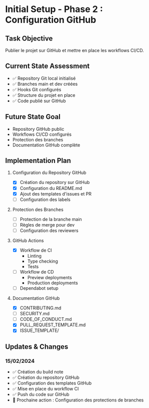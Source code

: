 # Initial Setup - Phase 2 : Configuration GitHub

## Task Objective

Publier le projet sur GitHub et mettre en place les workflows CI/CD.

## Current State Assessment

- ✅ Repository Git local initialisé
- ✅ Branches main et dev créées
- ✅ Hooks Git configurés
- ✅ Structure du projet en place
- ✅ Code publié sur GitHub

## Future State Goal

- Repository GitHub public
- Workflows CI/CD configurés
- Protection des branches
- Documentation GitHub complète

## Implementation Plan

1. Configuration du Repository GitHub

   - [x] Création du repository sur GitHub
   - [x] Configuration du README.md
   - [x] Ajout des templates d'issues et PR
   - [ ] Configuration des labels

2. Protection des Branches

   - [ ] Protection de la branche main
   - [ ] Règles de merge pour dev
   - [ ] Configuration des reviewers

3. GitHub Actions

   - [x] Workflow de CI
     - Linting
     - Type checking
     - Tests
   - [ ] Workflow de CD
     - Preview deployments
     - Production deployments
   - [ ] Dependabot setup

4. Documentation GitHub
   - [x] CONTRIBUTING.md
   - [ ] SECURITY.md
   - [ ] CODE_OF_CONDUCT.md
   - [x] PULL_REQUEST_TEMPLATE.md
   - [x] ISSUE_TEMPLATE/

## Updates & Changes

### 15/02/2024

- ✅ Création du build note
- ✅ Création du repository GitHub
- ✅ Configuration des templates GitHub
- ✅ Mise en place du workflow CI
- ✅ Push du code sur GitHub
- 📝 Prochaine action : Configuration des protections de branches
